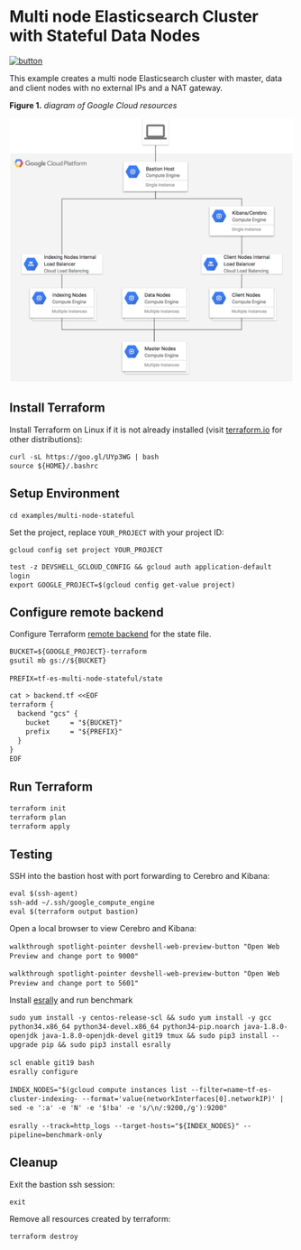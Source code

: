 # Multi node Elasticsearch Cluster with Stateful Data Nodes

[![button](http://gstatic.com/cloudssh/images/open-btn.png)](https://console.cloud.google.com/cloudshell/open?git_repo=https://github.com/danisla/terraform-google-elasticsearch&page=editor&tutorial=examples/multi-node-stateful/README.md)

This example creates a multi node Elasticsearch cluster with master, data and client nodes with no external IPs and a NAT gateway.

**Figure 1.** *diagram of Google Cloud resources*

![architecture diagram](./diagram.png)

## Install Terraform

Install Terraform on Linux if it is not already installed (visit [terraform.io](https://terraform.io) for other distributions):

```
curl -sL https://goo.gl/UYp3WG | bash
source ${HOME}/.bashrc
```

## Setup Environment

```
cd examples/multi-node-stateful
```

Set the project, replace `YOUR_PROJECT` with your project ID:

```
gcloud config set project YOUR_PROJECT
```

```
test -z DEVSHELL_GCLOUD_CONFIG && gcloud auth application-default login
export GOOGLE_PROJECT=$(gcloud config get-value project)
```

## Configure remote backend

Configure Terraform [remote backend](https://www.terraform.io/docs/backends/types/gcs.html) for the state file.

```
BUCKET=${GOOGLE_PROJECT}-terraform
gsutil mb gs://${BUCKET}

PREFIX=tf-es-multi-node-stateful/state
```

```
cat > backend.tf <<EOF
terraform {
  backend "gcs" {
    bucket     = "${BUCKET}"
    prefix     = "${PREFIX}"
  }
}
EOF
```

## Run Terraform

```
terraform init
terraform plan
terraform apply
```

## Testing

SSH into the bastion host with port forwarding to Cerebro and Kibana:

```
eval $(ssh-agent)
ssh-add ~/.ssh/google_compute_engine
eval $(terraform output bastion)
```

Open a local browser to view Cerebro and Kibana:

`walkthrough spotlight-pointer devshell-web-preview-button "Open Web Preview and change port to 9000"`

`walkthrough spotlight-pointer devshell-web-preview-button "Open Web Preview and change port to 5601"`

Install [esrally](https://github.com/elastic/rally) and run benchmark

```
sudo yum install -y centos-release-scl && sudo yum install -y gcc python34.x86_64 python34-devel.x86_64 python34-pip.noarch java-1.8.0-openjdk java-1.8.0-openjdk-devel git19 tmux && sudo pip3 install --upgrade pip && sudo pip3 install esrally

scl enable git19 bash
esrally configure

INDEX_NODES="$(gcloud compute instances list --filter=name~tf-es-cluster-indexing- --format='value(networkInterfaces[0].networkIP)' | sed -e ':a' -e 'N' -e '$!ba' -e 's/\n/:9200,/g'):9200"

esrally --track=http_logs --target-hosts="${INDEX_NODES}" --pipeline=benchmark-only
```

## Cleanup

Exit the bastion ssh session:

```
exit
```

Remove all resources created by terraform:

```
terraform destroy
```
